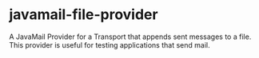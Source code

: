 javamail-file-provider
======================

A JavaMail Provider for a Transport that appends sent messages to a file.  
This provider is useful for testing applications that send mail.
